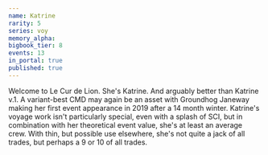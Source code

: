 ```yaml
---
name: Katrine
rarity: 5
series: voy
memory_alpha:
bigbook_tier: 8
events: 13
in_portal: true
published: true
---
```


Welcome to Le Cur de Lion. She's Katrine. And arguably better than Katrine v.1. A variant-best CMD may again be an asset with Groundhog Janeway making her first event appearance in 2019 after a 14 month winter. Katrine's voyage work isn't particularly special, even with a splash of SCI, but in combination with her theoretical event value, she's at least an average crew. With thin, but possible use elsewhere, she's not quite a jack of all trades, but perhaps a 9 or 10 of all trades.
